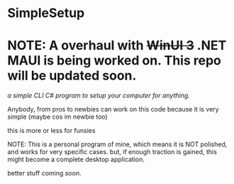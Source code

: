 # SimpleSetup
# NOTE: A overhaul with ~~WinUI 3~~ .NET MAUI is being worked on. This repo will be updated soon.
*a simple CLI C# program to setup your computer for anything.*

Anybody, from pros to newbies can work on this code because it is very simple (maybe cos im newbie too)

this is more or less for funsies

NOTE: This is a personal program of mine, which means it is NOT polished, and works for very specific cases. but, if enough traction is gained, this might become a complete desktop application.

better stuff coming soon.
